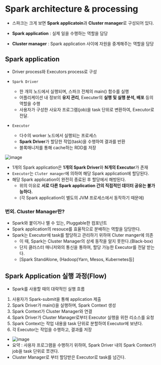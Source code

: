 # Spark architecture & processing
- 스파크는 크게 보면 **Spark applicatoin**과 **Cluster manager**로 구성되어 있다.

- **Spark application** : 실제 일을 수행하는 역할을 담당
- **Cluster manager** : Spark application 사이에 자원을 중계해주는 역할을 담당

## Spark application
- Driver process와 Executors process로 구성
- `Spark Driver`
  - 한 개의 노드에서 실행되며, 스파크 전체의 main() 함수를 실행
  - 어플리케이션 내 정보의 **유지 관리**, Executer의 **실행 및 실행 분석, 배포** 등의 역할을 수행
  - 사용자가 구성한 사요자 프로그램(job)을 task 단위로 변환하여, Executor로 전달.

- `Executor`
  - 다수의 worker 노드에서 실행되는 프로세스
  - **Spark Driver**가 할당한 작업(task)을 수행하여 결과를 반환
  - 블록매니저를 통해 cache하는 RDD를 저장


![image](https://user-images.githubusercontent.com/77317312/122904199-14ee2b80-d38b-11eb-8f6a-71679afc11dd.png)


- 1개의 Spark application은 **1개의 Spark Driver**와 **N개의 Executor**가 존재
- `Executor`는 `Cluter manager`에 의하여 해당 Spark application에 할당된다.
- 해당 Spark application이 완전히 종료된 후 할당에서 해방된다.
  - 위의 이유로 **서로 다른 Spark application 간의 직접적인 데이터 공유는 불가능하다.**
  - (각 Spark application이 별도의 JVM 프로세스에서 동작하기 때문에)

### 번외. Cluster Manager란?
- Spark와 붙이거나 뗄 수 있는, Pluggable한 컴포넌트
- Spark application의 resouce를 효율적으로 분배하는 역할을 담당한다.
- Spark는  Executor에 task를 할당하고 관리하기 위하여 Cluter manger에 의존
  - 이 때, Spark는 Cluster Manager의 상세 동작을 알지 못한다.(Black-box)
  - 단지 클러스터 매니저와의 통신을 통하여, 할당 가능한 Executor를 전달 받는다.
  - [Spark StandAlone, (Hadoop)Yarn, Mesos, Kubernetes등]

## Spark Application 실행 과정(Flow)
- Spark를 사용할 때의 대략적인 실행 흐름
1. 사용자가 Spark-submit을 통해 application 제출
2. Spark Driver가 main()을 실행하며, Spark Context 생성
3. Spark Context가 Cluster Manager와 연결
4. Spark Driver가 Cluster Manager로부터 Executor 실행을 위한 리소스를 요청
5. Spark Context는 작업 내용을 task 단위로 분할하여 Executor에 보낸다.
6. 각 Executor는 작업을 수행하고, 결과를 저장
- ![image](https://user-images.githubusercontent.com/77317312/122904055-f25c1280-d38a-11eb-849e-8679ead3fc0b.png)
- 요약 : 사용자 프로그램을 수행하기 위하여, Spark Driver 내의 Spark Context가 job을 task 단위로 쪼갠다.
- Cluster Manager로 부터 할당받은 Executor로 task를 넘긴다.























